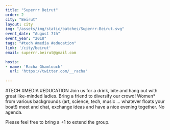 ```yaml
---
title: "Superrr Beirut"
order: 2
city: "Beirut"
layout: city
img: "/assets/img/static/batches/Superrr-Beirut.svg"
event_date: "August 7th"
event_year: "2018"
tags: "#tech #media #education"
link: '/city/beirut'
email: superrr.beirut@gmail.com

hosts:
- name: 'Racha Ghamlouch'
  url: 'https://twitter.com/__racha'
  
---
```


#TECH #MEDIA #EDUCATION
Join us for a drink, bite and hang out with great like-minded ladies. Bring a friend to diversify our crowd! Women* from various backgrounds (art, science, tech, music … whatever floats your boat!) meet and chat, exchange ideas and have a nice evening together. No agenda. 

Please feel free to bring a +1 to extend the group.
